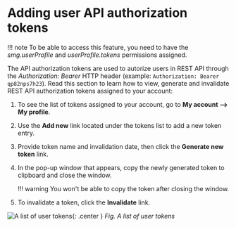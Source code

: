 # Adding user API authorization tokens

!!! note
    To be able to access this feature, you need to have the *smg.userProfile* and *userProfile.tokens* permissions assigned.

The API authorization tokens are used to autorize users in REST API through the *Authorization: Bearer <token>* HTTP header (example: `Authorization: Bearer qp82nps7h23`). Read this section to learn how to view, generate and invalidate REST API authorization tokens assigned to your account:

1. To see the list of tokens assigned to your account, go to **My account —> My profile**.
2. Use the **Add new** link located under the tokens list to add a new token entry.
3. Provide token name and invalidation date, then click the **Generate new token** link.
4. In the pop-up window that appears, copy the newly generated token to clipboard and close the window.

    !!! warning
        You won't be able to copy the token after closing the window.

5. To invalidate a token, click the **Invalidate** link.

 ![A list of user tokens](images/User_tokens.png "A list of user tokens"){: .center }
  *Fig. A list of user tokens*
